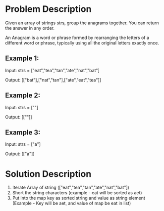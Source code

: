 # Problem Description
Given an array of strings strs, group the anagrams together. You can return the answer in any order.

An Anagram is a word or phrase formed by rearranging the letters of a different word or phrase, typically using all the original letters exactly once.

## Example 1:
Input: strs = ["eat","tea","tan","ate","nat","bat"]

Output: [["bat"],["nat","tan"],["ate","eat","tea"]]

## Example 2:
Input: strs = [""]

Output: [[""]]

## Example 3:
Input: strs = ["a"]

Output: [["a"]]

# Solution Description
1. Iterate Array of string (["eat","tea","tan","ate","nat","bat"])
2. Short the string characters (example - eat will be sorted as aet)
3. Put into the map key as sorted string and value as string element (Example - Key will be aet, and value of map be eat in list)